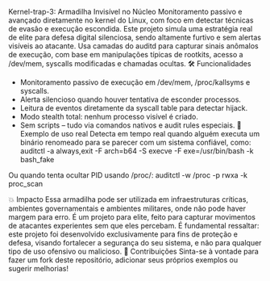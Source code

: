  Kernel-trap-3: Armadilha Invisível no Núcleo
Monitoramento passivo e avançado diretamente no kernel do Linux, com foco em detectar técnicas de evasão e execução escondida. Este projeto simula uma estratégia real de elite para defesa digital silenciosa, sendo altamente furtivo e sem alertas visíveis ao atacante.
Usa camadas do auditd para capturar sinais anômalos de execução, com base em manipulações típicas de rootkits, acesso a /dev/mem, syscalls modificadas e chamadas ocultas.
🛠️ Funcionalidades
 * Monitoramento passivo de execução em /dev/mem, /proc/kallsyms e syscalls.
 * Alerta silencioso quando houver tentativa de esconder processos.
 * Leitura de eventos diretamente da syscall table para detectar hijack.
 * Modo stealth total: nenhum processo visível é criado.
 * Sem scripts – tudo via comandos nativos e audit rules especiais.
🚀 Exemplo de uso real
Detecta em tempo real quando alguém executa um binário renomeado para se parecer com um sistema confiável, como:
auditctl -a always,exit -F arch=b64 -S execve -F exe=/usr/bin/bash -k bash_fake

Ou quando tenta ocultar PID usando /proc/:
auditctl -w /proc -p rwxa -k proc_scan

💥 Impacto
Essa armadilha pode ser utilizada em infraestruturas críticas, ambientes governamentais e ambientes militares, onde não pode haver margem para erro. É um projeto para elite, feito para capturar movimentos de atacantes experientes sem que eles percebam.
É fundamental ressaltar: este projeto foi desenvolvido exclusivamente para fins de proteção e defesa, visando fortalecer a segurança do seu sistema, e não para qualquer tipo de uso ofensivo ou malicioso.
🤝 Contribuições
Sinta-se à vontade para fazer um fork deste repositório, adicionar seus próprios exemplos ou sugerir melhorias!
